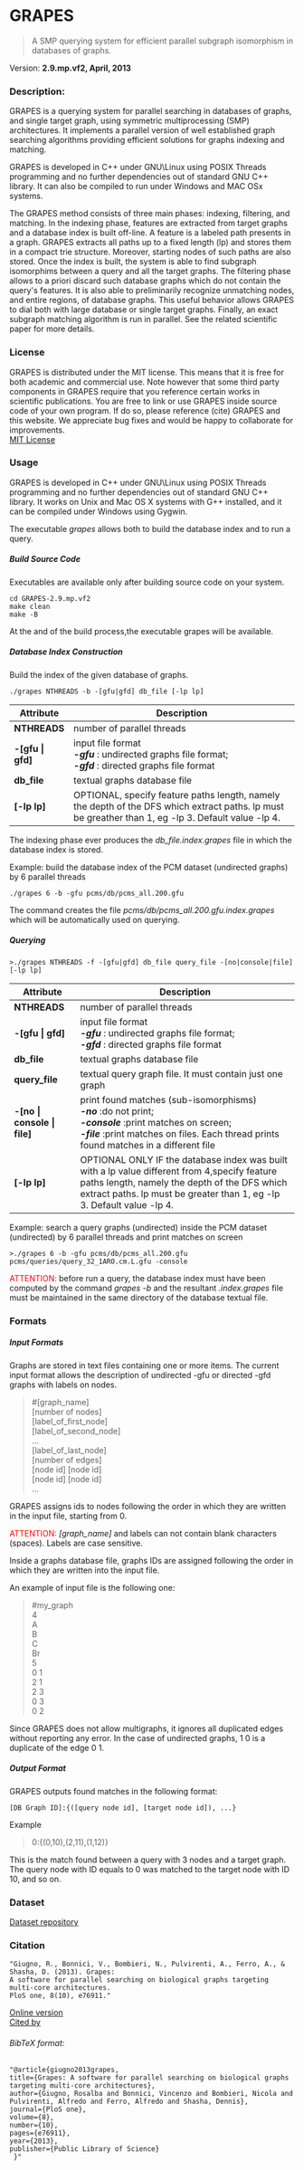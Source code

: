 # GRAPES

>A SMP querying system for efficient parallel subgraph isomorphism in databases of graphs.

Version: **2.9.mp.vf2, April, 2013**


### Description:
GRAPES is a querying system for parallel searching in databases of graphs, and single target graph, using symmetric multiprocessing (SMP) architectures. It implements a parallel version of well established graph searching algorithms providing efficient solutions for graphs indexing and matching.


GRAPES is developed in C++ under GNU\Linux using POSIX Threads programming and no further dependencies out of standard GNU C++ library. It can also be compiled to run under Windows and MAC OSx systems.


The GRAPES method consists of three main phases: indexing, filtering, and matching. 
In the indexing phase, features are extracted from target graphs and a database index is built off-line. A feature is a labeled path presents in a graph. GRAPES extracts all paths up to a fixed length (lp) and stores them in a compact trie structure. Moreover, starting nodes of such paths are also stored. Once the index is built, the system is able to find subgraph isomorphims between a query and all the target graphs. The filtering phase allows to a priori discard such database graphs which do not contain the query's features. It is also able to preliminarily recognize unmatching nodes, and entire regions, of database graphs. This useful behavior allows GRAPES to dial both with large database or single target graphs. Finally, an exact subgraph matching algorithm is run in parallel. 
See the related scientific paper for more details.

### License

GRAPES is distributed under the MIT license. This means that it is free for both academic and commercial use. 
Note however that some third party components in GRAPES require that you reference certain works in scientific publications. 
You are free to link or use GRAPES inside source code of your own program. If do so, please reference (cite) GRAPES and this website. 
We appreciate bug fixes and would be happy to collaborate for improvements. <br>
[MIT License](https://raw.githubusercontent.com/GiugnoLab/GRAPES/master/LICENSE)


### Usage

GRAPES is developed in C++ under GNU\Linux using POSIX Threads programming and no further dependencies out of standard GNU C++ library. It works on Unix and Mac OS X systems with G++ installed, and it can be compiled under Windows using Gygwin.

The executable *grapes* allows both to build the database index and to run a query.

##### Build Source Code

Executables are available only after building source code on your system.
 ```
 cd GRAPES-2.9.mp.vf2
 make clean 
 make -B
 ```
At the and of the build process,the executable grapes will be available.

##### Database Index Construction

Build the index of the given database of graphs.
```
./grapes NTHREADS -b -[gfu|gfd] db_file [-lp lp]
```
    

| Attribute | Description |
|-----------------------|-------------|
|**NTHREADS** |        number of parallel threads|
|**-[gfu  &#124; gfd]**| input file format <br> ***-gfu*** : undirected graphs file format; <br>   ***-gfd***  : directed graphs file format |
|**db_file** | textual graphs database file|
|**[-lp lp]**| OPTIONAL, specify feature paths length, namely the depth of the DFS which extract paths. lp must be greather than 1, eg -lp 3. Default value -lp 4.|


The indexing phase ever produces the *db_file.index.grapes* file in which the database index is stored.


Example: build the database index of the PCM dataset (undirected graphs) by 6 parallel threads
```
./grapes 6 -b -gfu pcms/db/pcms_all.200.gfu
```
The command creates the file *pcms/db/pcms_all.200.gfu.index.grapes* which will be automatically used on querying.

##### Querying
```
>./grapes NTHREADS -f -[gfu|gfd] db_file query_file -[no|console|file] [-lp lp]
```
| Attribute | Description |
|-----------------------|-------------|
|**NTHREADS** |        number of parallel threads|
|**-[gfu  &#124; gfd]**| input file format <br> ***-gfu*** : undirected graphs file format; <br>   ***-gfd***  : directed graphs file format |
|**db_file** | textual graphs database file|
|**query_file** | textual query graph file. It must contain just one graph |
|**-[no &#124; console &#124; file]** | print found matches (sub-isomorphisms) <br> ***-no*** :do not print; <br> ***-console*** :print matches on screen; <br> ***-file*** :print matches on files. Each thread prints found matches in a different file
|**[-lp lp]** | OPTIONAL ONLY IF the database index was built with a lp value different from 4,specify feature paths length, namely the depth of the DFS which extract paths. lp must be greater than 1, eg -lp 3. Default value -lp 4.|

Example: search a query graphs (undirected) inside the PCM dataset (undirected) by 6 parallel threads and print matches on screen
```
>./grapes 6 -b -gfu pcms/db/pcms_all.200.gfu pcms/queries/query_32_1ARO.cm.L.gfu -console
```
<span style="color:red">ATTENTION:</span> before run a query, the database index must have been computed by the command *grapes -b* and the resultant *.index.grapes* file must be maintained in the same directory of the database textual file.

### Formats

##### Input Formats

Graphs are stored in text files containing one or more items.
The current input format allows the description of undirected -gfu or directed -gfd graphs with labels on nodes.
>\#[graph_name] <br>
[number of nodes] <br>
[label_of_first_node] <br> 
[label_of_second_node] <br>
... <br>
[label_of_last_node] <br> 
[number of edges] <br>
[node id] [node id] <br>
[node id] [node id] <br>
...

GRAPES assigns ids to nodes following the order in which they are written in the input file, starting from 0.

<span style="color:red">ATTENTION:</span> *[graph_name]* and labels can not contain blank characters (spaces).
Labels are case sensitive.

Inside a graphs database file, graphs IDs are assigned following the order in which they are written into the input file.

An example of input file is the following one:

>#my_graph <br>
4 <br>
A <br>
B <br>
C <br>
Br <br>
5 <br>
0 1 <br>
2 1 <br>
2 3 <br>
0 3 <br>
0 2

Since GRAPES does not allow multigraphs, it ignores all duplicated edges without reporting any error.
In the case of undirected graphs, 1 0 is a duplicate of the edge 0 1.

##### Output Format

GRAPES outputs found matches in the following format:
```
[DB Graph ID]:{([query node id], [target node id]), ...}
```
Example
>0:{(0,10),(2,11),(1,12)}

This is the match found between a query with 3 nodes and a target graph. The query node with ID equals to 0 was matched to the target node with ID 10, and so on.

### Dataset 
[Dataset repository](https://github.com/GiugnoLab/Dataset-GRAPES)


### Citation
    "Giugno, R., Bonnici, V., Bombieri, N., Pulvirenti, A., Ferro, A., & Shasha, D. (2013). Grapes:
    A software for parallel searching on biological graphs targeting multi-core architectures.
    PloS one, 8(10), e76911."
   <span style="color:blue">[Online version](http://journals.plos.org/plosone/article?id=10.1371/journal.pone.0076911) </span> <br>
   [Cited by](https://scholar.google.it/scholar?cites=4839872088400060775&as_sdt=2005&sciodt=0,5&hl=it) <br>
   ###### BibTeX format:
   
    "@article{giugno2013grapes,
    title={Grapes: A software for parallel searching on biological graphs targeting multi-core architectures},
    author={Giugno, Rosalba and Bonnici, Vincenzo and Bombieri, Nicola and Pulvirenti, Alfredo and Ferro, Alfredo and Shasha, Dennis},
    journal={PloS one},
    volume={8},
    number={10},
    pages={e76911},
    year={2013},
    publisher={Public Library of Science}
     }"
    
